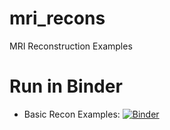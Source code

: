 # mri_recons

MRI Reconstruction Examples

# Run in Binder

- Basic Recon Examples: [![Binder](https://mybinder.org/badge_logo.svg)](https://mybinder.org/v2/gh/tawilkinson/mri_recons/master?filepath=BasicReconstruction.ipynb)
